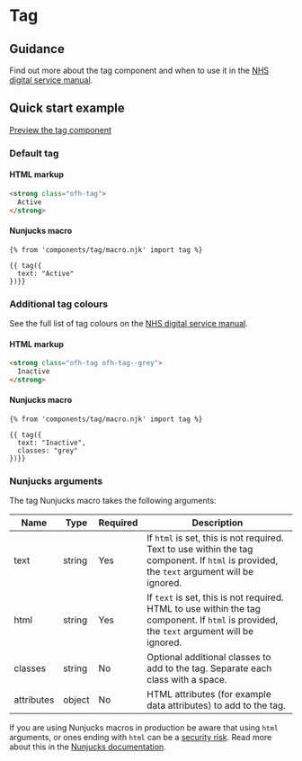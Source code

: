 # Tag

## Guidance

Find out more about the tag component and when to use it in the [NHS digital service manual](https://service-manual.nhs.uk/design-system/components/tag).

## Quick start example

[Preview the tag component](https://ourfuturehealth.github.io/design-system-toolkit/components/tag/index.html)

### Default tag

#### HTML markup

```html
<strong class="ofh-tag">
  Active
</strong>
```

#### Nunjucks macro

```
{% from 'components/tag/macro.njk' import tag %}

{{ tag({
  text: "Active"
})}}
```

### Additional tag colours

See the full list of tag colours on the [NHS digital service manual](https://service-manual.nhs.uk/design-system/components/tag).

#### HTML markup

```html
<strong class="ofh-tag ofh-tag--grey">
  Inactive
</strong>
```

#### Nunjucks macro

```
{% from 'components/tag/macro.njk' import tag %}

{{ tag({
  text: "Inactive",
  classes: "grey"
})}}
```

### Nunjucks arguments

The tag Nunjucks macro takes the following arguments:

| Name             | Type     | Required  | Description |
| -----------------|----------|-----------|-------------|
| text             | string   | Yes       | If `html` is set, this is not required. Text to use within the tag component. If `html` is provided, the `text` argument will be ignored. |
| html             | string   | Yes       | If `text` is set, this is not required. HTML to use within the tag component. If `html` is provided, the `text` argument will be ignored. |
| classes          | string   | No        | Optional additional classes to add to the tag. Separate each class with a space. |
| attributes         | object   | No        | HTML attributes (for example data attributes) to add to the tag. |

If you are using Nunjucks macros in production be aware that using `html` arguments, or ones ending with `html` can be a [security risk](https://developer.mozilla.org/en-US/docs/Glossary/Cross-site_scripting). Read more about this in the [Nunjucks documentation](https://mozilla.github.io/nunjucks/api.html#user-defined-templates-warning).

